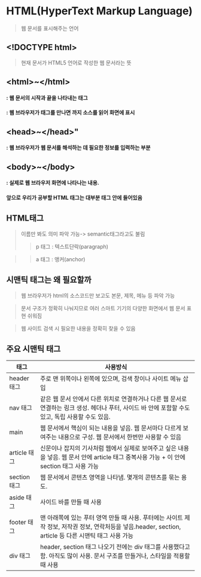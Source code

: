# HTML(HyperText Markup Language)
> 웹 문서를 표시해주는 언어

## \<!DOCTYPE html>
> 현재 문서가 HTML5 언어로 작성한 웹 문서라는 뜻

## \<html>~\</html>
#### : 웹 문서의 시작과 끝을 나타내는 태그
#### : 웹 브라우저가 <html> 태그를 만나면 </html>까지 소스를 읽어 화면에 표시

## \<head>~\</head>"
#### : 웹 브라우저가 웹 문서를 해석하는 데 필요한 정보를 입력하는 부분

## \<body>~\</body>
#### : 실제로 웹 브라우저 화면에 나타나는 내용.
####   앞으로 우리가 공부할 HTML 태그는 대부분 <body> 태그 안에 들어있음

## HTML태그
> 이름만 봐도 의미 파악 가능-> semantic태그라고도 불림
> > p 태그 : 텍스트단락(paragraph)

> > a 태그 : 앵커(anchor)

## 시맨틱 태그는 왜 필요할까
> 웹 브라우저가 html의 소스코드만 보고도 본문, 제목, 메뉴 등 파악 가능

> 문서 구조가 정확히 나눠지므로 여러 스마트 기기의 다양한 화면에서 웹 문서 표현 쉬워짐

> 웹 사이트 검색 시 필요한 내용을 정확히 찾을 수 있음


## 주요 시맨틱 태그
|태그|사용방식|
|----|--------|
|header 태그|주로 맨 위쪽이나 왼쪽에 있으며, 검색 창이나 사이트 메뉴 삽입|
|nav 태그|같은 웹 문서 안에서 다른 위치로 연결하거나 다른 웹 문서로 연결하는 링크 생성. 헤더나 푸터, 사이드 바 안에 포함할 수도 있고, 독립 사용할 수도 있음.|
|main|웹 문서에서 핵심이 되는 내용을 넣음. 웹 문서마다 다르게 보여주는 내용으로 구성. 웹 문서에서 한번만 사용할 수 있음|
|article 태그|신문이나 잡지의 기사처럼 웹에서 실제로 보여주고 싶은 내용을 넣음. 웹 문서 안에 article 태그 중복사용 가능 + 이 안에 section 태그 사용 가능|
|section 태그|웹 문서에서 콘텐츠 영역을 나타냄. 몇개의 콘텐츠를 묶는 용도.|
|aside 태그| 사이드 바를 만들 때 사용|
|footer 태그| 맨 아래쪽에 있는 푸터 영역 만들 때 사용. 푸터에는 사이트 제작 정보, 저작권 정보, 연락처등을 넣음.header, section, article 등 다른 시맨틱 태그 사용 가능|
|div 태그|header, section 태그 나오기 전에는 div 태그를 사용했다고 함. 아직도 많이 사용. 문서 구조를 만들거나, 스타일을 적용할 때 사용|
